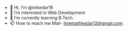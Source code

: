 - 👋 Hi, I’m @imkedar18
- 👀 I’m interested in Web Development
- 🌱 I’m currently learning B.Tech.
- 📫 How to reach me Mail- hiremathkedar12@gmail.com

<!---
imkedar18/imkedar18 is a ✨ special ✨ repository because its `README.md` (this file) appears on your GitHub profile.
You can click the Preview link to take a look at your changes.
--->
